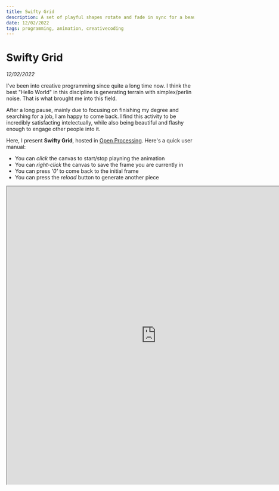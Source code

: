 ```yaml
---
title: Swifty Grid
description: A set of playful shapes rotate and fade in sync for a beautiful dance
date: 12/02/2022
tags: programming, animation, creativecoding
---
```


# Swifty Grid 
*12/02/2022*

I've been into creative programming since quite a long time now. I think the best "Hello World" in this discipline is generating terrain with simplex/perlin noise. That is what brought me into this field.

After a long pause, mainly due to focusing on finishing my degree and searching for a job, I am happy to come back. I find this activity to be incredibly satisfacting intelectually, while also being beautiful and flashy enough to engage other people into it.

Here, I present **Swifty Grid**, hosted in [Open Processing](https://openprocessing.org/sketch/1492075). Here's a quick user manual:
- You can *click* the canvas to start/stop playning the animation
- You can *right-click* the canvas to save the frame you are currently in
- You can press *'0'* to come back to the initial frame
- You can press the *reload* button to generate another piece



<iframe src="https://openprocessing.org/sketch/1492075/embed/" width="800" height="800"></iframe>
